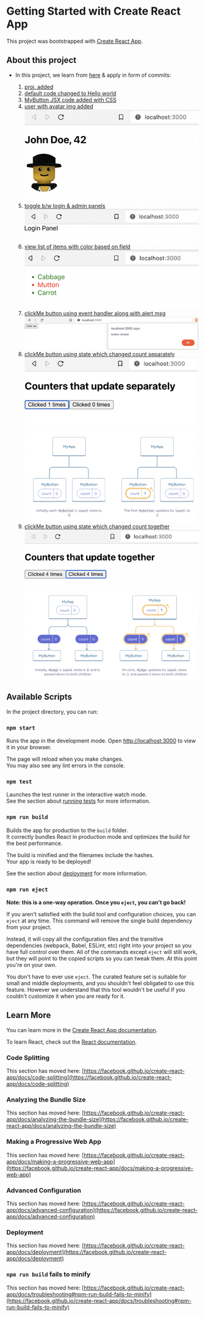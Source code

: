 # Getting Started with Create React App

This project was bootstrapped with [Create React App](https://github.com/facebook/create-react-app).

## About this project

- In this project, we learn from [here](https://beta.reactjs.org/learn) & apply in form of commits:

  1. [proj. added](https://github.com/abhi3700/My_Learning_NodeJSTS/commit/4a2fa6c8293be713d6fe62fcf6b7cd26c21a85e3)
  2. [default code changed to Hello world](https://github.com/abhi3700/My_Learning_NodeJSTS/commit/e28e5908a19f713fbdd3b9a21412d7d9cf777479)
  3. [MyButton JSX code added with CSS](https://github.com/abhi3700/My_Learning_NodeJSTS/commit/f88f38d73281cf83cebbf003ee10ad2370455eca)
  4. [user with avatar img added](https://github.com/abhi3700/My_Learning_NodeJSTS/commit/b48e5e09e235cb5ea7d419fafe62317a89943a50)
     ![user with avatar img added](../../../img/react_my_app_v4.png)
  5. [toggle b/w login & admin panels](https://github.com/abhi3700/My_Learning_NodeJSTS/commit/ffc675fa619d7e4ee0d36984b7d72e296c564acc)
     ![](../../../img/react_my_app_v5.png)
  6. [view list of items with color based on field](https://github.com/abhi3700/My_Learning_NodeJSTS/commit/fd9b5c734d0c2e2aa557125ba6bdc37b7908a2d3)
     ![](../../../img/react_my_app_v6.png)
  7. [clickMe button using event handler along with alert msg](https://github.com/abhi3700/My_Learning_NodeJSTS/commit/424e8f3a93ebb0a9dc2a66cb708b97a14853197c)
     ![](../../../img/react_my_app_v7.png)
  8. [clickMe button using state which changed count separately](https://github.com/abhi3700/My_Learning_NodeJSTS/commit/7d9ef8e6d9d72d485fe265ba29a26c81e4de6fb5)
     ![](../../../img/react_my_app_v8.png)
     ![](../../../img/react_my_app_v8_learn.png)
  9. [clickMe button using state which changed count together](https://github.com/abhi3700/My_Learning_NodeJSTS/commit/2542af27e94eb1c2484e0c499d29dfd4170d1c3a)
     ![](../../../img/react_my_app_v9.png)
     ![](../../../img/react_my_app_v9_learn.png)

## Available Scripts

In the project directory, you can run:

### `npm start`

Runs the app in the development mode.
Open [http://localhost:3000](http://localhost:3000) to view it in your browser.

The page will reload when you make changes.\
You may also see any lint errors in the console.

### `npm test`

Launches the test runner in the interactive watch mode.\
See the section about [running tests](https://facebook.github.io/create-react-app/docs/running-tests) for more information.

### `npm run build`

Builds the app for production to the `build` folder.\
It correctly bundles React in production mode and optimizes the build for the best performance.

The build is minified and the filenames include the hashes.\
Your app is ready to be deployed!

See the section about [deployment](https://facebook.github.io/create-react-app/docs/deployment) for more information.

### `npm run eject`

**Note: this is a one-way operation. Once you `eject`, you can't go back!**

If you aren't satisfied with the build tool and configuration choices, you can `eject` at any time. This command will remove the single build dependency from your project.

Instead, it will copy all the configuration files and the transitive dependencies (webpack, Babel, ESLint, etc) right into your project so you have full control over them. All of the commands except `eject` will still work, but they will point to the copied scripts so you can tweak them. At this point you're on your own.

You don't have to ever use `eject`. The curated feature set is suitable for small and middle deployments, and you shouldn't feel obligated to use this feature. However we understand that this tool wouldn't be useful if you couldn't customize it when you are ready for it.

## Learn More

You can learn more in the [Create React App documentation](https://facebook.github.io/create-react-app/docs/getting-started).

To learn React, check out the [React documentation](https://reactjs.org/).

### Code Splitting

This section has moved here: [https://facebook.github.io/create-react-app/docs/code-splitting](https://facebook.github.io/create-react-app/docs/code-splitting)

### Analyzing the Bundle Size

This section has moved here: [https://facebook.github.io/create-react-app/docs/analyzing-the-bundle-size](https://facebook.github.io/create-react-app/docs/analyzing-the-bundle-size)

### Making a Progressive Web App

This section has moved here: [https://facebook.github.io/create-react-app/docs/making-a-progressive-web-app](https://facebook.github.io/create-react-app/docs/making-a-progressive-web-app)

### Advanced Configuration

This section has moved here: [https://facebook.github.io/create-react-app/docs/advanced-configuration](https://facebook.github.io/create-react-app/docs/advanced-configuration)

### Deployment

This section has moved here: [https://facebook.github.io/create-react-app/docs/deployment](https://facebook.github.io/create-react-app/docs/deployment)

### `npm run build` fails to minify

This section has moved here: [https://facebook.github.io/create-react-app/docs/troubleshooting#npm-run-build-fails-to-minify](https://facebook.github.io/create-react-app/docs/troubleshooting#npm-run-build-fails-to-minify)
